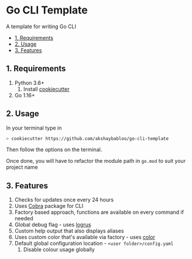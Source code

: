 # Go CLI Template

A template for writing Go CLI

- [1. Requirements](#1-requirements)
- [2. Usage](#2-usage)
- [3. Features](#3-features)

## 1. Requirements

1. Python 3.6+
   1. Install [cookiecutter](https://github.com/cookiecutter/cookiecutter)
2. Go 1.16+

## 2. Usage

In your terminal type in

```sh
> cookiecutter https://github.com/akshaybabloo/go-cli-template
```

Then follow the options on the terminal.

Once done, you will have to refactor the module path in `go.mod` to suit your project name

## 3. Features

1. Checks for updates once every 24 hours
2. Uses [Cobra](https://github.com/spf13/cobra) package for CLI
3. Factory based approach, functions are available on every command if needed
4. Global debug flag - uses [logrus](https://github.com/sirupsen/logrus)
5. Custom help output that also displays aliases
6. Uses custom color that's available via factory - uses [color](https://github.com/fatih/color)
7. Default global configuration location - `<user folder>/config.yaml`
   1. Disable colour usage globally
